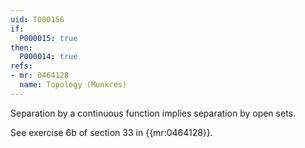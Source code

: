 ```yaml
---
uid: T000156
if:
  P000015: true
then:
  P000014: true
refs:
- mr: 0464128
  name: Topology (Munkres)
---
```


Separation by a continuous function implies separation by open sets.

See exercise 6b of section 33 in {{mr:0464128}}.
